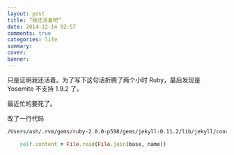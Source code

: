 ```yaml
---
layout: post
title: “我还活着吧”
date: 2014-12-14 02:57
comments: true
categories: life
summary: 
cover: 
banner: 
---
```


只是证明我还活着。为了写下这句话折腾了两个小时 Ruby，最后发现是 Yosemite 不支持 1.9.2 了。

最近忙的要死了。

改了一行代码

```bash
/Users/ash/.rvm/gems/ruby-2.0.0-p598/gems/jekyll-0.11.2/lib/jekyll/convertible.rb
```

```ruby
    self.content = File.read(File.join(base, name))
```